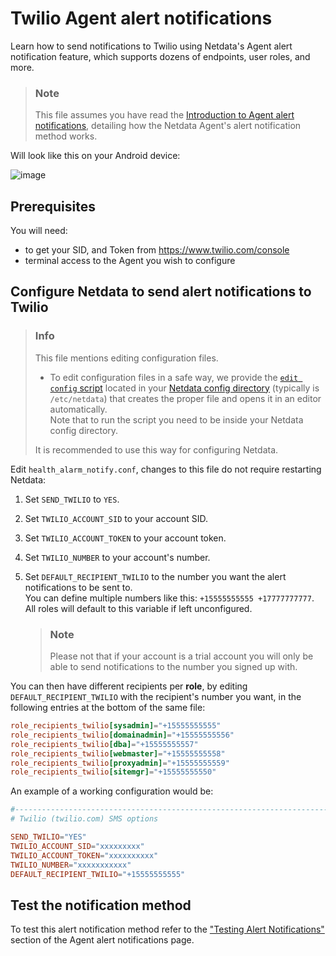 # Twilio Agent alert notifications

Learn how to send notifications to Twilio using Netdata's Agent alert notification feature, which supports dozens of endpoints, user roles, and more.

> ### Note
>
> This file assumes you have read the [Introduction to Agent alert notifications](https://github.com/netdata/netdata/blob/master/health/notifications/README.md), detailing how the Netdata Agent's alert notification method works.

Will look like this on your Android device:

![image](https://cloud.githubusercontent.com/assets/17090999/20034652/620b6100-a39b-11e6-96af-4f83b8e830e2.png)

## Prerequisites

You will need:

- to get your SID, and Token from <https://www.twilio.com/console>
- terminal access to the Agent you wish to configure

## Configure Netdata to send alert notifications to Twilio

> ### Info
>
> This file mentions editing configuration files.  
>
> - To edit configuration files in a safe way, we provide the [`edit config` script](https://github.com/netdata/netdata/blob/master/docs/configure/nodes.md#use-edit-config-to-edit-configuration-files) located in your [Netdata config directory](https://github.com/netdata/netdata/blob/master/docs/configure/nodes.md#the-netdata-config-directory) (typically is `/etc/netdata`) that creates the proper file and opens it in an editor automatically.  
> Note that to run the script you need to be inside your Netdata config directory.
>
> It is recommended to use this way for configuring Netdata.

Edit `health_alarm_notify.conf`, changes to this file do not require restarting Netdata:

1. Set `SEND_TWILIO` to `YES`.
2. Set `TWILIO_ACCOUNT_SID` to your account SID.
3. Set `TWILIO_ACCOUNT_TOKEN` to your account token.
4. Set `TWILIO_NUMBER` to your account's number.
5. Set `DEFAULT_RECIPIENT_TWILIO` to the number you want the alert notifications to be sent to.  
   You can define multiple numbers like this: `+15555555555 +17777777777`.  
   All roles will default to this variable if left unconfigured.

    > ### Note
    >
    > Please not that if your account is a trial account you will only be able to send notifications to the number you signed up with.

You can then have different recipients per **role**, by editing `DEFAULT_RECIPIENT_TWILIO` with the recipient's number you want, in the following entries at the bottom of the same file:

```conf
role_recipients_twilio[sysadmin]="+15555555555"
role_recipients_twilio[domainadmin]="+15555555556"
role_recipients_twilio[dba]="+15555555557"
role_recipients_twilio[webmaster]="+15555555558"
role_recipients_twilio[proxyadmin]="+15555555559"
role_recipients_twilio[sitemgr]="+15555555550"
```

An example of a working configuration would be:

```conf
#------------------------------------------------------------------------------
# Twilio (twilio.com) SMS options

SEND_TWILIO="YES"
TWILIO_ACCOUNT_SID="xxxxxxxxx"
TWILIO_ACCOUNT_TOKEN="xxxxxxxxxx"
TWILIO_NUMBER="xxxxxxxxxxx"
DEFAULT_RECIPIENT_TWILIO="+15555555555"
```

## Test the notification method

To test this alert notification method refer to the ["Testing Alert Notifications"](https://github.com/netdata/netdata/blob/master/health/notifications/README.md#testing-alert-notifications) section of the Agent alert notifications page.
